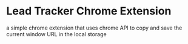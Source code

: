 # Lead Tracker Chrome Extension

a simple chrome extension that uses chrome API to copy and save the current window URL in the local storage
